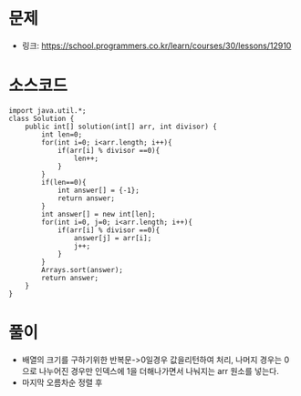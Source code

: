 # 문제
- 링크: 
<https://school.programmers.co.kr/learn/courses/30/lessons/12910>

# 소스코드
```
import java.util.*;
class Solution {
    public int[] solution(int[] arr, int divisor) {
        int len=0;
        for(int i=0; i<arr.length; i++){
            if(arr[i] % divisor ==0){
                len++;
            }
        }
        if(len==0){
            int answer[] = {-1};
            return answer;
        }
        int answer[] = new int[len];
        for(int i=0, j=0; i<arr.length; i++){
            if(arr[i] % divisor ==0){
                answer[j] = arr[i];
                j++;
            }
        }
        Arrays.sort(answer);
        return answer;
    }
}
```
# 풀이
- 배열의 크기를 구하기위한 반복문->0일경우 값을리턴하여 처리, 나머지 경우는 0으로 나누어진 경우만 인덱스에 1을 더해나가면서 나눠지는 arr 원소를 넣는다.
- 마지막 오름차순 정렬 후 
